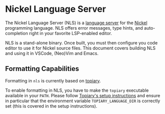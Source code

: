 # Nickel Language Server

The Nickel Language Server (NLS) is a [language
server](https://en.wikipedia.org/wiki/Language_Server_Protocol) for the
[Nickel](https://www.nickel-lang.org/) programming language. NLS offers error
messages, type hints, and auto-completion right in your favorite LSP-enabled
editor.

NLS is a stand-alone binary. Once built, you must then configure you code editor
to use it for Nickel source files. This document covers building NLS and using
it in VSCode, (Neo)Vim and Emacs.

## Formatting Capabilities

Formatting in `nls` is currently based on
[topiary](https://github.com/tweag/topiary).

To enable formatting in NLS, you have to make the `topiary` executable available
in your `PATH`. Please follow [Topiary's setup
instructions](https://github.com/tweag/topiary#installing) and ensure in
particular that the environment variable `TOPIARY_LANGUAGE_DIR` is correctly set
(this is covered in the setup instructions).
